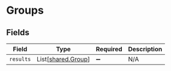 # Groups


## Fields

| Field                                              | Type                                               | Required                                           | Description                                        |
| -------------------------------------------------- | -------------------------------------------------- | -------------------------------------------------- | -------------------------------------------------- |
| `results`                                          | List[[shared.Group](../../models/shared/group.md)] | :heavy_minus_sign:                                 | N/A                                                |